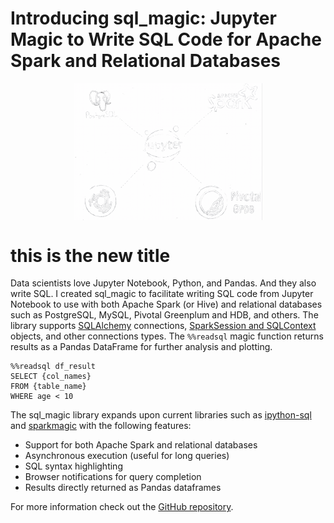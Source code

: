 # Introducing sql_magic: Jupyter Magic to Write SQL Code for Apache Spark and Relational Databases
<p align="center">
  <img src="img.png" width="60%" align="middle">
</p>

# this is the new title

Data scientists love Jupyter Notebook, Python, and Pandas. And they also write SQL. I created sql_magic to facilitate writing SQL code from Jupyter Notebook to use with both Apache Spark (or Hive) and relational databases such as PostgreSQL, MySQL, Pivotal Greenplum and HDB, and others. The library supports [SQLAlchemy](https://www.sqlalchemy.org/) connections, [SparkSession and SQLContext](https://docs.databricks.com/spark/latest/gentle-introduction/sparksession.html) objects, and other connections types. The `%%readsql` magic function returns results as a Pandas DataFrame for further analysis and plotting. 

~~~
%%readsql df_result
SELECT {col_names}
FROM {table_name}
WHERE age < 10
~~~

The sql_magic library expands upon current libraries such as [ipython-sql](https://github.com/catherinedevlin/ipython-sql) and [sparkmagic](https://github.com/jupyter-incubator/sparkmagic) with the following features: 

* Support for both Apache Spark and relational databases
* Asynchronous execution (useful for long queries)
* SQL syntax highlighting
* Browser notifications for query completion
* Results directly returned as Pandas dataframes 

For more information check out the [GitHub repository](https://github.com/pivotal/sql_magic).
